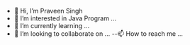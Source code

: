 - 👋 Hi, I’m Praveen Singh
- 👀 I’m interested in Java Program ...
- 🌱 I’m currently learning ...
- 💞️ I’m looking to collaborate on ...
--📫 How to reach me ...



<!---
Praveen1799/Praveen1799 is a ✨ special ✨ repository because its `README.md` (this file) appears on your GitHub profile.
You can click the Preview link to take a look at your changes.
--->
